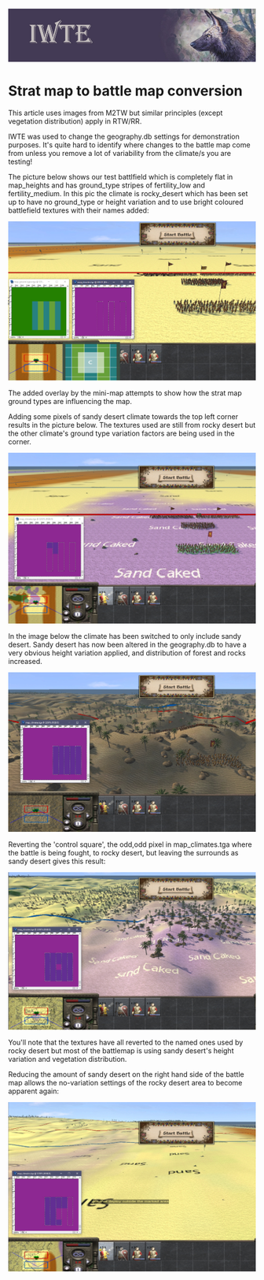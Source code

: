 ![IWTE banner](../IWTEgithub_images/IWTEbanner.jpg)

# Strat map to battle map conversion

This article uses images from M2TW but similar principles (except vegetation distribution) apply in RTW/RR.

IWTE was used to change the geography.db settings for demonstration purposes.  It's quite hard to identify where changes to the battle map come from unless you remove a lot of variability from the climate/s you are testing!

The picture below shows our test battlfield which is completely flat in map_heights and has ground_type stripes of fertility_low and fertility_medium. In this pic the climate is rocky_desert which has been set up to have no ground_type or height variation and to use bright coloured battlefield textures with their names added:

![strat_to_battle_one_climate](../IWTEgithub_images/strat_to_battle_one_climate.jpg)

The added overlay by the mini-map attempts to show how the strat map ground types are influencing the map.

Adding some pixels of sandy desert climate towards the top left corner results in the picture below.  The textures used are still from rocky desert but the other climate's ground type variation factors are being used in the corner.

![strat_to_battle_with_part_other_gvary](../IWTEgithub_images/strat_to_battle_with_part_other_gvary.jpg)

In the image below the climate has been switched to only include sandy desert. Sandy desert has now been altered in the geography.db to have a very obvious height variation applied, and distribution of forest and rocks increased. 

![strat_to_battle_other_climate](../IWTEgithub_images/strat_to_battle_other_climate.jpg)

Reverting the 'control square', the odd,odd pixel in map_climates.tga where the battle is being fought, to rocky desert, but leaving the surrounds as sandy desert gives this result:

![strat_to_battle_control_square](../IWTEgithub_images/strat_to_battle_control_square.jpg)

You'll note that the textures have all reverted to the named ones used by rocky desert but most of the battlemap is using sandy desert's height variation and vegetation distribution.

Reducing the amount of sandy desert on the right hand side of the battle map allows the no-variation settings of the rocky desert area to become apparent again:

![strat_to_battle_with_part_other_hvary](../IWTEgithub_images/strat_to_battle_with_part_other_hvary.jpg)

